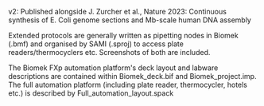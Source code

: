v2: Published alongside J. Zurcher et al., Nature 2023: Continuous synthesis of E. Coli genome sections and Mb-scale human DNA assembly

Extended protocols are generally written as pipetting nodes in Biomek (.bmf) and organised by SAMI (.sproj) to 
access plate readers/thermocyclers etc. Screenshots of both are included. 

The Biomek FXp automation platform's deck layout and labware descriptions are contained within Biomek_deck.bif and Biomek_project.imp. The full automation platform (including plate reader, thermocycler, hotels etc.) is described by Full_automation_layout.spack 

